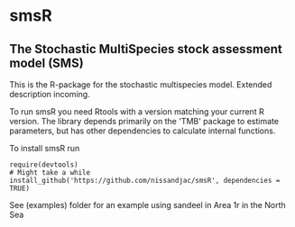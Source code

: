 # smsR
## The Stochastic MultiSpecies stock assessment model (SMS)

This is the R-package for the stochastic multispecies model. Extended description incoming.

To run smsR you need Rtools with a version matching your current R version. The library depends primarily on the 'TMB' package to estimate parameters, but has other dependencies to calculate internal functions.

To install smsR run

```
require(devtools)
# Might take a while
install_github('https://github.com/nissandjac/smsR', dependencies = TRUE)

```

See (examples) folder for an example using sandeel in Area 1r in the North Sea
